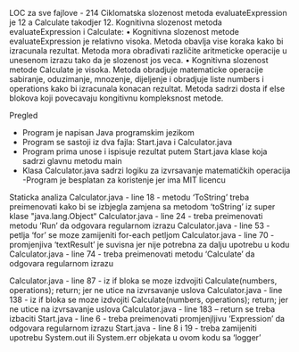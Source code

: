 LOC za sve fajlove - 214
Ciklomatska slozenost metoda evaluateExpression je 12 a Calculate takodjer 12.
Kognitivna slozenost metoda evaluateExpression i Calculate:
•	Kognitivna slozenost metode evaluateExpression je relativno visoka. Metoda obavlja vise koraka kako bi izracunala rezultat. Metoda mora obrađivati različite aritmeticke operacije u unesenom izrazu tako da je slozenost jos veca.
•	Kognitivna slozenost metode Calculate je visoka. Metoda obradjuje matematicke operacije sabiranje, oduzimanje, mnozenje, dijeljenje i obradjuje liste numbers i operations kako bi izracunala konacan rezultat. Metoda sadrzi dosta if else blokova koji povecavaju kongitivnu kompleksnost metode.

Pregled
- Program je napisan Java programskim jezikom
- Program se sastoji iz dva fajla: Start.java i Calculator.java 
- Program prima unose i ispisuje rezultat putem Start.java klase koja sadrzi glavnu metodu main
- Klasa Calculator.java sadrzi logiku za izvrsavanje matematičkih operacija
-Program je besplatan za koristenje jer ima MIT licencu

Staticka analiza
Calculator.java - line 18 - metodu ‘ToString’ treba preimenovati kako bi se izbjegla zamjena sa metodom ‘toString’ iz super klase "java.lang.Object“
Calculator.java - line 24 - treba preimenovati metodu ‘Run’ da odgovara regularnom izrazu
Calculator.java - line 53 - petlja ‘for’ se moze zamijeniti for-each petljom
Calculator.java - line 70 - promjenjiva ‘textResult’ je suvisna jer nije potrebna za dalju upotrebu u kodu
Calculator.java - line 74 - treba preimenovati metodu ‘Calculate’ da odgovara regularnom izrazu

Calculator.java - line 87 - iz if bloka se moze izdvojiti Calculate(numbers, operations); return; jer ne utice na izvrsavanje uslova
Calculator.java - line 138 - iz if bloka se moze izdvojiti Calculate(numbers, operations); return; jer ne utice na izvrsavanje uslova
Calculator.java - line 183 – return se treba izbaciti
Start.java - line 6 - treba preimenovati promjenjljivu ‘Expression’ da odgovara regularnom izrazu
Start.java - line 8 i 19 - treba zamijeniti upotrebu System.out ili System.err objekata u ovom kodu sa ‘logger’
